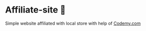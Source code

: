 # Affiliate-site :money_mouth_face:        
Simple website affiliated with local store
 with help of <a href="http://johnelder.com/">Codemy.com</a>
